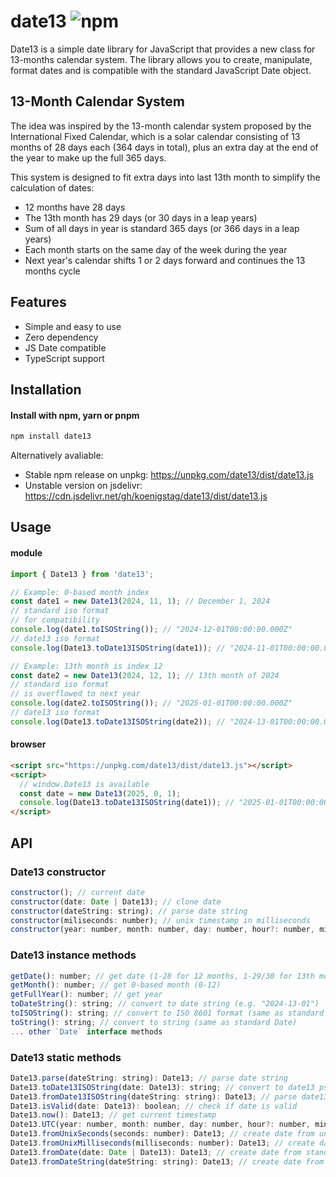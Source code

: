 # date13 ![npm](https://img.shields.io/npm/v/date13?style=flat-square)

Date13 is a simple date library for JavaScript that provides a new class for 13-months calendar system. The library allows you to create, manipulate, format dates and is compatible with the standard JavaScript Date object.

## 13-Month Calendar System

The idea was inspired by the 13-month calendar system proposed by the International Fixed Calendar, which is a solar calendar consisting of 13 months of 28 days each (364 days in total), plus an extra day at the end of the year to make up the full 365 days.

This system is designed to fit extra days into last 13th month to simplify the calculation of dates:

- 12 months have 28 days
- The 13th month has 29 days (or 30 days in a leap years)
- Sum of all days in year is standard 365 days (or 366 days in a leap years)
- Each month starts on the same day of the week during the year
- Next year's calendar shifts 1 or 2 days forward and continues the 13 months cycle

## Features
- Simple and easy to use
- Zero dependency
- JS Date compatible
- TypeScript support

## Installation

#### Install with npm, yarn or pnpm
```bash
npm install date13
```

Alternatively avaliable:
- Stable npm release on unpkg: https://unpkg.com/date13/dist/date13.js
- Unstable version on jsdelivr: https://cdn.jsdelivr.net/gh/koenigstag/date13/dist/date13.js

## Usage

#### module

```javascript
import { Date13 } from 'date13';

// Example: 0-based month index
const date1 = new Date13(2024, 11, 1); // December 1, 2024
// standard iso format
// for compatibility
console.log(date1.toISOString()); // "2024-12-01T00:00:00.000Z"
// date13 iso format
console.log(Date13.toDate13ISOString(date1)); // "2024-11-01T00:00:00.000Z"

// Example: 13th month is index 12
const date2 = new Date13(2024, 12, 1); // 13th month of 2024
// standard iso format
// is overflowed to next year
console.log(date2.toISOString()); // "2025-01-01T00:00:00.000Z"
// date13 iso format
console.log(Date13.toDate13ISOString(date2)); // "2024-13-01T00:00:00.000Z"
```

#### browser
```html
<script src="https://unpkg.com/date13/dist/date13.js"></script>
<script>
  // window.Date13 is available
  const date = new Date13(2025, 0, 1);
  console.log(Date13.toDate13ISOString(date1)); // "2025-01-01T00:00:00.000Z"
</script>
```

## API
### Date13 constructor
```javascript
constructor(); // current date
constructor(date: Date | Date13); // clone date
constructor(dateString: string); // parse date string
constructor(miliseconds: number); // unix timestamp in milliseconds
constructor(year: number, month: number, day: number, hour?: number, minute?: number, second?: number, millisecond?: number); // from date parts
```

### Date13 instance methods
```javascript
getDate(): number; // get date (1-28 for 12 months, 1-29/30 for 13th month)
getMonth(): number; // get 0-based month (0-12)
getFullYear(): number; // get year
toDateString(): string; // convert to date string (e.g. "2024-13-01")
toISOString(): string; // convert to ISO 8601 format (same as standard Date)
toString(): string; // convert to string (same as standard Date)
... other `Date` interface methods
```

### Date13 static methods
```javascript
Date13.parse(dateString: string): Date13; // parse date string
Date13.toDate13ISOString(date: Date13): string; // convert to date13 pseudo-iso format
Date13.fromDate13ISOString(dateString: string): Date13; // parse date13 pseudo-iso format
Date13.isValid(date: Date13): boolean; // check if date is valid
Date13.now(): Date13; // get current timestamp
Date13.UTC(year: number, month: number, day: number, hour?: number, minute?: number, second?: number, millisecond?: number): Date13; // create date in UTC
Date13.fromUnixSeconds(seconds: number): Date13; // create date from unix seconds
Date13.fromUnixMilliseconds(milliseconds: number): Date13; // create date from unix milliseconds
Date13.fromDate(date: Date | Date13): Date13; // create date from standard Date
Date13.fromDateString(dateString: string): Date13; // create date from date string
```



